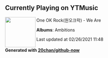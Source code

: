## Currently Playing on YTMusic

[<img align="left" width="100" src="https://lh3.googleusercontent.com/1G4Av46VZALzYgWQ8qoEn7MviEQfeBACcp5yen21kWpumaD1k01uJSeVTQ_Yq1AwVmV4yLPge-rdyY0">](https://music.youtube.com/watch?v=4ciZKNHSoUs)

One OK Rock(원오크락) - We Are

**Albums**: Ambitions

Last updated at 02/26/2021 11:48

#### Generated with [20chan/github-now](https://github.com/20chan/github-now)


<!--
**20chan/20chan** is a ✨ _special_ ✨ repository because its `README.md` (this file) appears on your GitHub profile.

Here are some ideas to get you started:

- 🔭 I’m currently working on ...
- 🌱 I’m currently learning ...
- 👯 I’m looking to collaborate on ...
- 🤔 I’m looking for help with ...
- 💬 Ask me about ...
- 📫 How to reach me: ...
- 😄 Pronouns: ...
- ⚡ Fun fact: ...
-->
